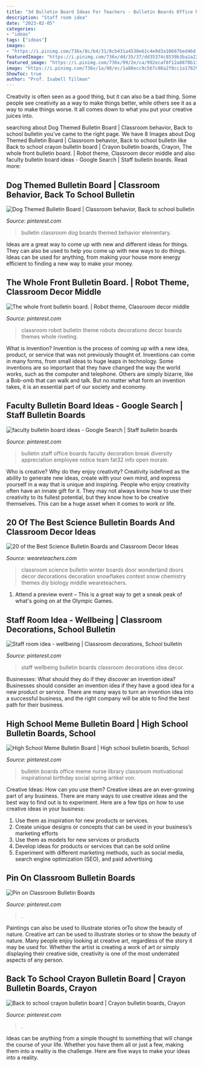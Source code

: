 ```yaml
---
title: "3d Bulletin Board Ideas For Teachers - Bulletin Boards Office Meme Nurse Library Classroom Motivational Inspirational Birthday Social Spring Artikel Von"
description: "Staff room idea"
date: "2023-02-05"
categories:
- "ideas"
tags: ["ideas"]
images:
- "https://i.pinimg.com/736x/8c/b4/31/8cb431a4530e61c4e9d3a10697bed46d.jpg"
featuredImage: "https://i.pinimg.com/736x/dd/35/37/dd35374c8539b3ba1a2238f1304438b9.jpg"
featured_image: "https://i.pinimg.com/736x/99/2e/ca/992ecaf8f12a8870b138103f6409def3.jpg"
image: "https://i.pinimg.com/736x/1a/88/ec/1a88ecc9c567c08a2f8cc1a17829f7fd.jpg"
ShowToc: true
author: "Prof. Isabell Tillman"
---
```



Creativity is often seen as a good thing, but it can also be a bad thing. Some people see creativity as a way to make things better, while others see it as a way to make things worse. It all comes down to what you put your creative juices into.

	

		
searching about Dog Themed Bulletin Board | Classroom behavior, Back to school bulletin you've came to the right page. We have 8 Images about Dog Themed Bulletin Board | Classroom behavior, Back to school bulletin like Back to school crayon bulletin board | Crayon bulletin boards, Crayon, The whole front bulletin board. | Robot theme, Classroom decor middle and also faculty bulletin board ideas - Google Search | Staff bulletin boards. Read more:
		
    
## Dog Themed Bulletin Board | Classroom Behavior, Back To School Bulletin

<img loading=lazy src="https://i.pinimg.com/736x/21/88/b2/2188b293443f83a2684a942576d6b586.jpg" onerror="this.onerror=null;this.src='https://tse1.mm.bing.net/th?id=OIP.trBh6TI7E-Dit0MTRBRi5AHaJ3&amp;pid=15.1';" alt="Dog Themed Bulletin Board | Classroom behavior, Back to school bulletin">

_Source: pinterest.com_

>bulletin classroom dog boards themed behavior elementary. 

	

Ideas are a great way to come up with new and different ideas for things. They can also be used to help you come up with new ways to do things. Ideas can be used for anything, from making your house more energy efficient to finding a new way to make your money.

    
## The Whole Front Bulletin Board. | Robot Theme, Classroom Decor Middle

<img loading=lazy src="https://i.pinimg.com/736x/49/8d/ac/498dac43be9d9b8ae8327f5f16a98b17--robot-classroom-classroom-themes.jpg" onerror="this.onerror=null;this.src='https://tse2.mm.bing.net/th?id=OIP.IqqQFM95oS98R1b7OF2d5gHaFj&amp;pid=15.1';" alt="The whole front bulletin board. | Robot theme, Classroom decor middle">

_Source: pinterest.com_

>classroom robot bulletin theme robots decorations decor boards themes whole riveting. 

	

What is invention?
Invention is the process of coming up with a new idea, product, or service that was not previously thought of. Inventions can come in many forms, from small ideas to huge leaps in technology. Some inventions are so important that they have changed the way the world works, such as the computer and telephone. Others are simply bizarre, like a Bob-omb that can walk and talk. But no matter what form an invention takes, it is an essential part of our society and economy.

    
## Faculty Bulletin Board Ideas - Google Search | Staff Bulletin Boards

<img loading=lazy src="https://i.pinimg.com/736x/1a/88/ec/1a88ecc9c567c08a2f8cc1a17829f7fd.jpg" onerror="this.onerror=null;this.src='https://tse1.mm.bing.net/th?id=OIP.WrIl4qpp3xEvOWm_4lfJswHaFj&amp;pid=15.1';" alt="faculty bulletin board ideas - Google Search | Staff bulletin boards">

_Source: pinterest.com_

>bulletin staff office boards faculty decoration break diversity appreciation employee notice team fat32 info open morale. 

	

Who is creative? Why do they enjoy creativity?
Creativity isdefined as the ability to generate new ideas, create with your own mind, and express yourself in a way that is unique and inspiring. People who enjoy creativity often have an innate gift for it. They may not always know how to use their creativity to its fullest potential, but they know how to be creative themselves. This can be a huge asset when it comes to work or life.

    
## 20 Of The Best Science Bulletin Boards And Classroom Decor Ideas

<img loading=lazy src="https://s18670.pcdn.co/wp-content/uploads/Science-Bulletin-Boards-Snow-Door-Pinterest.jpg" onerror="this.onerror=null;this.src='https://tse2.mm.bing.net/th?id=OIP.M1YYPah4LOWxDvd-BTmdsgHaJ4&amp;pid=15.1';" alt="20 of the Best Science Bulletin Boards and Classroom Decor Ideas">

_Source: weareteachers.com_

>classroom science bulletin winter boards door wonderland doors decor decorations decoration snowflakes contest snow chemistry themes diy biology middle weareteachers. 

	

1. Attend a preview event – This is a great way to get a sneak peak of what's going on at the Olympic Games.

    
## Staff Room Idea - Wellbeing | Classroom Decorations, School Bulletin

<img loading=lazy src="https://i.pinimg.com/736x/dd/35/37/dd35374c8539b3ba1a2238f1304438b9.jpg" onerror="this.onerror=null;this.src='https://tse4.mm.bing.net/th?id=OIP.fdQ8NlxcqRXvx1f6PtufQQAAAA&amp;pid=15.1';" alt="Staff room idea - wellbeing | Classroom decorations, School bulletin">

_Source: pinterest.com_

>staff wellbeing bulletin boards classroom decorations idea decor. 

	

Businesses: What should they do if they discover an invention idea?
Businesses should consider an invention idea if they have a good idea for a new product or service. There are many ways to turn an invention idea into a successful business, and the right company will be able to find the best path for their business.

    
## High School Meme Bulletin Board | High School Bulletin Boards, School

<img loading=lazy src="https://i.pinimg.com/736x/9c/54/2b/9c542b25439f0def35baff4a06a2a10e.jpg" onerror="this.onerror=null;this.src='https://tse2.mm.bing.net/th?id=OIP.NUCKevnfP2XQkENyn7l96gHaFj&amp;pid=15.1';" alt="High School Meme Bulletin Board | High school bulletin boards, School">

_Source: pinterest.com_

>bulletin boards office meme nurse library classroom motivational inspirational birthday social spring artikel von. 

	

Creative Ideas: How can you use them?
Creative ideas are an ever-growing part of any business. There are many ways to use creative ideas and the best way to find out is to experiment. Here are a few tips on how to use creative ideas in your business:
1. Use them as inspiration for new products or services.
2. Create unique designs or concepts that can be used in your business’s marketing efforts  
3. Use them as models for new services or products 
4. Develop ideas for products or services that can be sold online 
5. Experiment with different marketing methods, such as social media, search engine optimization (SEO), and paid advertising 

    
## Pin On Classroom Bulletin Boards

<img loading=lazy src="https://i.pinimg.com/736x/8c/b4/31/8cb431a4530e61c4e9d3a10697bed46d.jpg" onerror="this.onerror=null;this.src='https://tse1.mm.bing.net/th?id=OIP.iRdtrwoDMHu4xfa4fDtK9AHaNK&amp;pid=15.1';" alt="Pin on Classroom Bulletin Boards">

_Source: pinterest.com_

>. 

	

Paintings can also be used to illustrate stories orTo show the beauty of nature.
Creative art can be used to illustrate stories or to show the beauty of nature. Many people enjoy looking at creative art, regardless of the story it may be used for. Whether the artist is creating a work of art or simply displaying their creative side, creativity is one of the most underrated aspects of any person.

    
## Back To School Crayon Bulletin Board | Crayon Bulletin Boards, Crayon

<img loading=lazy src="https://i.pinimg.com/736x/99/2e/ca/992ecaf8f12a8870b138103f6409def3.jpg" onerror="this.onerror=null;this.src='https://tse3.mm.bing.net/th?id=OIP.nNl_DKGDS5c_6Gv46LbxyQHaE7&amp;pid=15.1';" alt="Back to school crayon bulletin board | Crayon bulletin boards, Crayon">

_Source: pinterest.com_

>. 

	

Ideas can be anything from a simple thought to something that will change the course of your life. Whether you have them all or just a few, making them into a reality is the challenge. Here are five ways to make your ideas into a reality.

